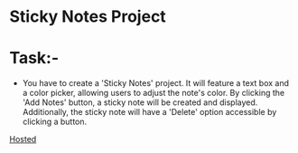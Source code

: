 # **Sticky Notes Project**

# Task:-
- You have to create a 'Sticky Notes' project. It will feature a text box and a color picker, allowing users to adjust the note's color. By clicking the 'Add Notes' button, a sticky note will be created and displayed. Additionally, the sticky note will have a 'Delete' option accessible by clicking a button.


[Hosted](https://mohdasim0.github.io/StickyNotes/)